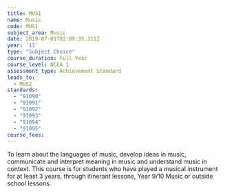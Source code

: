 ```yaml
---
title: MUS1
name: Music
code: MUS1
subject_area: Music
date: 2019-07-01T02:09:35.311Z
year: '11'
type: "Subject Choice"
course_duration: Full Year
course_level: NCEA 1
assessment_type: Achievement Standard
leads_to:
  - MUS2
standards:
  - "91090"
  - "91091"
  - "91092"
  - "91093"
  - "91094"
  - "91095"
course_fees:
---
```

To learn about the languages of music, develop ideas in music, communicate and interpret meaning in music and understand music in context. This course is for students who have played a musical instrument for at least 3 years, through itinerant lessons, Year 9/10 Music or outside school lessons.

